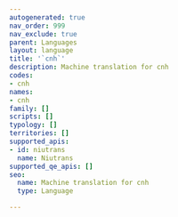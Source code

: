 ```yaml
---
autogenerated: true
nav_order: 999
nav_exclude: true
parent: Languages
layout: language
title: '`cnh`'
description: Machine translation for cnh
codes:
- cnh
names:
- cnh
family: []
scripts: []
typology: []
territories: []
supported_apis:
- id: niutrans
  name: Niutrans
supported_qe_apis: []
seo:
  name: Machine translation for cnh
  type: Language

---
```


